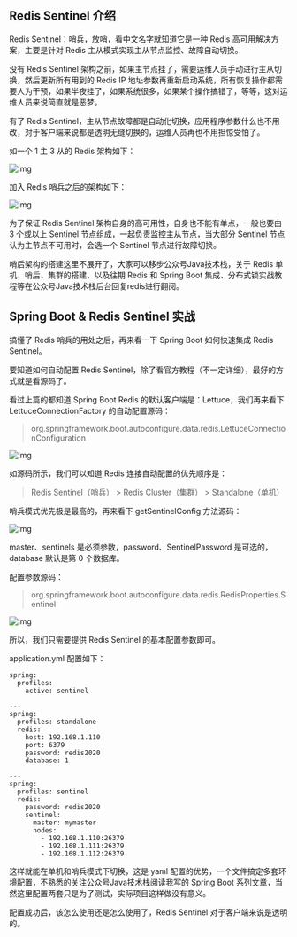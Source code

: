 ## Redis Sentinel 介绍

Redis Sentinel：哨兵，放哨，看中文名字就知道它是一种 Redis 高可用解决方案，主要是针对 Redis 主从模式实现主从节点监控、故障自动切换。

没有 Redis Sentinel 架构之前，如果主节点挂了，需要运维人员手动进行主从切换，然后更新所有用到的 Redis IP 地址参数再重新启动系统，所有恢复操作都需要人为干预，如果半夜挂了，如果系统很多，如果某个操作搞错了，等等，这对运维人员来说简直就是恶梦。

有了 Redis Sentinel，主从节点故障都是自动化切换，应用程序参数什么也不用改，对于客户端来说都是透明无缝切换的，运维人员再也不用担惊受怕了。

如一个 1 主 3 从的 Redis 架构如下：

![img](https://img2020.cnblogs.com/other/1218593/202009/1218593-20200902135125854-869020623.png)

加入 Redis 哨兵之后的架构如下：

![img](https://img2020.cnblogs.com/other/1218593/202009/1218593-20200902135126568-806604978.png)

为了保证 Redis Sentinel 架构自身的高可用性，自身也不能有单点，一般也要由 3 个或以上 Sentinel 节点组成，一起负责监控主从节点，当大部分 Sentinel 节点认为主节点不可用时，会选一个 Sentinel 节点进行故障切换。

哨后架构的搭建这里不展开了，大家可以移步公众号Java技术栈，关于 Redis 单机、哨后、集群的搭建、以及往期 Redis 和 Spring Boot 集成、分布式锁实战教程等在公众号Java技术栈后台回复redis进行翻阅。

## Spring Boot & Redis Sentinel 实战

搞懂了 Redis 哨兵的用处之后，再来看一下 Spring Boot 如何快速集成 Redis Sentinel。

要知道如何自动配置 Redis Sentinel，除了看官方教程（不一定详细），最好的方式就是看源码了。

看过上篇的都知道 Spring Boot Redis 的默认客户端是：Lettuce，我们再来看下 LettuceConnectionFactory 的自动配置源码：

> org.springframework.boot.autoconfigure.data.redis.LettuceConnectionConfiguration

![img](https://img2020.cnblogs.com/other/1218593/202009/1218593-20200902135127141-342106968.png)

如源码所示，我们可以知道 Redis 连接自动配置的优先顺序是：

> Redis Sentinel（哨兵） > Redis Cluster（集群） > Standalone（单机）

哨兵模式优先极是最高的，再来看下 getSentinelConfig 方法源码：

![img](https://img2020.cnblogs.com/other/1218593/202009/1218593-20200902135127565-650159853.png)

master、sentinels 是必须参数，password、SentinelPassword 是可选的，database 默认是第 0 个数据库。

配置参数源码：

> org.springframework.boot.autoconfigure.data.redis.RedisProperties.Sentinel

![img](https://img2020.cnblogs.com/other/1218593/202009/1218593-20200902135128133-799804036.png)

所以，我们只需要提供 Redis Sentinel 的基本配置参数即可。

application.yml 配置如下：

```
spring:
  profiles:
    active: sentinel

---
spring:
  profiles: standalone
  redis:
    host: 192.168.1.110
    port: 6379
    password: redis2020
    database: 1

---
spring:
  profiles: sentinel
  redis:
    password: redis2020
    sentinel:
      master: mymaster
      nodes:
        - 192.168.1.110:26379
        - 192.168.1.111:26379
        - 192.168.1.112:26379
```

这样就能在单机和哨兵模式下切换，这是 yaml 配置的优势，一个文件搞定多套环境配置，不熟悉的关注公众号Java技术栈阅读我写的 Spring Boot 系列文章，当然这里配置两套只是为了测试，实际项目这样做没有意义。

配置成功后，该怎么使用还是怎么使用了，Redis Sentinel 对于客户端来说是透明的。